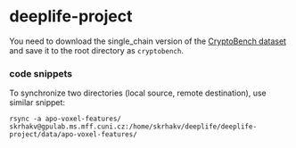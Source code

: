 # deeplife-project
You need to download the single_chain version of the [CryptoBench dataset](https://osf.io/pz4a9/) and save it to the root directory as `cryptobench`.

### code snippets
To synchronize two directories (local source, remote destination), use similar snippet:
```
rsync -a apo-voxel-features/ skrhakv@gpulab.ms.mff.cuni.cz:/home/skrhakv/deeplife/deeplife-project/data/apo-voxel-features/
```